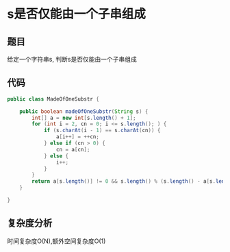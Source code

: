 # s是否仅能由一个子串组成

## 题目
给定一个字符串s, 判断s是否仅能由一个子串组成

## 代码
```java
public class MadeOfOneSubstr {

    public boolean madeOfOneSubstr(String s) {
        int[] a = new int[s.length() + 1];
        for (int i = 2, cn = 0; i <= s.length(); ) {
            if (s.charAt(i - 1) == s.charAt(cn)) {
                a[i++] = ++cn;
            } else if (cn > 0) {
                cn = a[cn];
            } else {
                i++;
            }
        }
        return a[s.length()] != 0 && s.length() % (s.length() - a[s.length()]) == 0;
    }

}
```

## 复杂度分析
时间复杂度O(N),额外空间复杂度O(1)